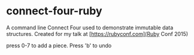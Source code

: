 # connect-four-ruby
A command line Connect Four used to demonstrate immutable data structures. Created for my talk at [https://rubyconf.com](Ruby Conf 2015)

press 0-7 to add a piece. Press 'b' to undo
